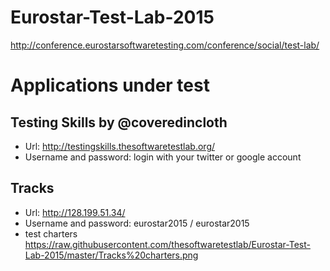 # Eurostar-Test-Lab-2015
http://conference.eurostarsoftwaretesting.com/conference/social/test-lab/

# Applications under test
## Testing Skills by @coveredincloth
- Url: http://testingskills.thesoftwaretestlab.org/
- Username and password: login with your twitter or google account

## Tracks 
- Url: http://128.199.51.34/
- Username and password: eurostar2015 / eurostar2015
- test charters https://raw.githubusercontent.com/thesoftwaretestlab/Eurostar-Test-Lab-2015/master/Tracks%20charters.png